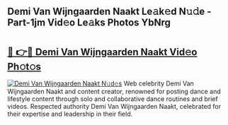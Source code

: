 ## Demi Van Wijngaarden Naakt Le𝚊k𝚎d N𝚞𝚍e - Part-1jm Vid𝚎o Le𝚊ks Photos YbNrg

# <h2><a href="http://fb4ndd.evod.top/?m=Demi+Van+Wijngaarden+Naakt">🔗 👉🔴 Demi Van Wijngaarden Naakt Vid𝚎o Ph𝚘t𝚘s</a></h2>

[![Demi Van Wijngaarden Naakt N𝚞d𝚎s](https://i.imgur.com/8V9OHl7.gif)](http://fb4ndd.evod.top/?m=Demi+Van+Wijngaarden+Naakt)
Web celebrity Demi Van Wijngaarden Naakt and content creator, renowned for posting dance and lifestyle content through solo and collaborative dance routines and brief videos. Respected authority Demi Van Wijngaarden Naakt, celebrated for their expertise and leadership in their field. 
